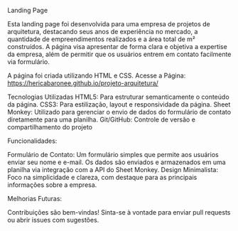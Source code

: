 Landing Page

Esta landing page foi desenvolvida para uma empresa de projetos de arquitetura, destacando seus anos de experiência no mercado, a quantidade de empreendimentos realizados e a área total de m² construídos. A página visa apresentar de forma clara e objetiva a expertise da empresa, além de permitir que os usuários entrem em contato facilmente via formulário.

A página foi criada utilizando HTML e CSS.
Acesse a Página: https://hericabaronee.github.io/projeto-arquitetura/


Tecnologias Utilizadas
HTML5: Para estruturar semanticamente o conteúdo da página.
CSS3: Para estilização, layout e responsividade da página.
Sheet Monkey: Utilizado para gerenciar o envio de dados do formulário de contato diretamente para uma planilha.
Git/GitHub: Controle de versão e compartilhamento do projeto

Funcionalidades:

Formulário de Contato: Um formulário simples que permite aos usuários enviar seu nome e e-mail. Os dados são enviados e armazenados em uma planilha via integração com a API do Sheet Monkey.
Design Minimalista: Foco na simplicidade e clareza, com destaque para as principais informações sobre a empresa.

Melhorias Futuras:

Contribuições são bem-vindas! Sinta-se à vontade para enviar pull requests ou abrir issues com sugestões.
